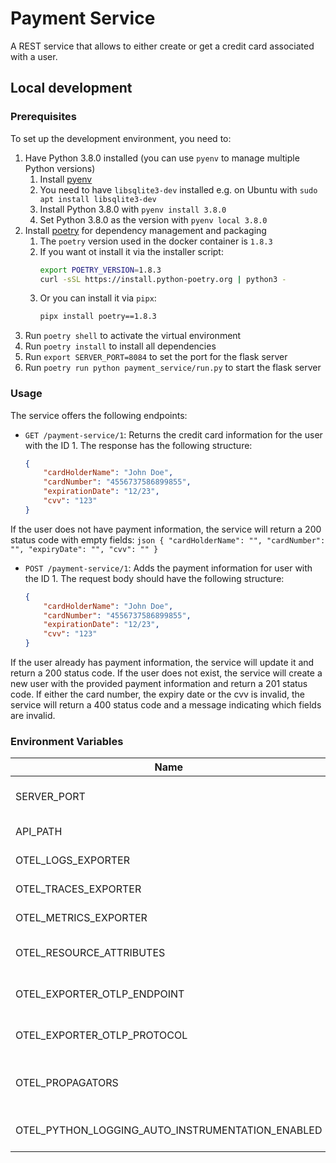 # Payment Service

A REST service that allows to either create or get a credit card associated with a user.

## Local development

### Prerequisites

To set up the development environment, you need to:

1) Have Python 3.8.0 installed (you can use `pyenv` to manage multiple Python versions)
   1) Install [pyenv](https://github.com/pyenv/pyenv)
   2) You need to have `libsqlite3-dev` installed e.g. on Ubuntu with `sudo apt install libsqlite3-dev`
   3) Install Python 3.8.0 with `pyenv install 3.8.0`
   4) Set Python 3.8.0 as the version with `pyenv local 3.8.0`
2) Install [poetry](https://python-poetry.org/docs/) for dependency management and packaging
   1) The `poetry` version used in the docker container is `1.8.3`
   2) If you want ot install it via the installer script:
      ```bash
      export POETRY_VERSION=1.8.3
      curl -sSL https://install.python-poetry.org | python3 -
      ```
   3) Or you can install it via `pipx`:
        ```bash
        pipx install poetry==1.8.3
        ```
3) Run `poetry shell` to activate the virtual environment
4) Run `poetry install` to install all dependencies
5) Run `export SERVER_PORT=8084` to set the port for the flask server
6) Run `poetry run python payment_service/run.py` to start the flask server


### Usage

The service offers the following endpoints:

- `GET /payment-service/1`: Returns the credit card information for the user with the ID 1. The response has the following structure:
    ```json
    {
        "cardHolderName": "John Doe",
        "cardNumber": "4556737586899855",
        "expirationDate": "12/23",
        "cvv": "123"
    }
    ```
If the user does not have payment information, the service will return a 200 status code with empty fields:
    ```json
    {
        "cardHolderName": "",
        "cardNumber": "",
        "expiryDate": "",
        "cvv": ""
    }
    ```

- `POST /payment-service/1`: Adds the payment information for user with the ID 1. The request body should have the following structure:
    ```json
    {
        "cardHolderName": "John Doe",
        "cardNumber": "4556737586899855",
        "expirationDate": "12/23",
        "cvv": "123"
    }
    ```
If the user already has payment information, the service will update it and return a 200 status code. If the user does not exist, the service will create a new user with the provided payment information and return a 201 status code.
If either the card number, the expiry date or the cvv is invalid, the service will return a 400 status code and a message indicating which fields are invalid.


### Environment Variables


| Name                                             | Example Value                        | Description                             |
|--------------------------------------------------|--------------------------------------|-----------------------------------------|
| SERVER_PORT                                      | 8084                                 | The port that the server will run on    |
| API_PATH                                         | /payment-service                     | Api entrypoint path                     |
| OTEL_LOGS_EXPORTER                               | console                              | The logs exporter to use                |
| OTEL_TRACES_EXPORTER                             | jaeger                               | The traces exporter to use              |
| OTEL_METRICS_EXPORTER                            | console                              | The metrics exporter to use             |
| OTEL_RESOURCE_ATTRIBUTES                         | service.name=unguard-payment-service | The service name for the traces         |
| OTEL_EXPORTER_OTLP_ENDPOINT                      | http://localhost:4317                | The endpoint for the OTLP exporter      |
| OTEL_EXPORTER_OTLP_PROTOCOL                      | http/protobuf                        | The protocol for the OTLP exporter      |
| OTEL_PROPAGATORS                                 | jaeger                               | The propagators to use for the traces   |
| OTEL_PYTHON_LOGGING_AUTO_INSTRUMENTATION_ENABLED | true                                 | Enable auto instrumentation for logging |
